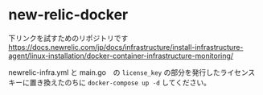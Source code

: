 # new-relic-docker

下リンクを試すためのリポジトリです
https://docs.newrelic.com/jp/docs/infrastructure/install-infrastructure-agent/linux-installation/docker-container-infrastructure-monitoring/

newrelic-infra.yml と main.go　の `license_key` の部分を発行したライセンスキーに置き換えたのちに `docker-compose up -d` してください。
